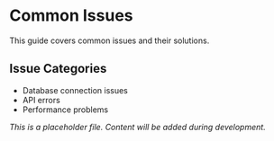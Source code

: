 # Common Issues

This guide covers common issues and their solutions.

## Issue Categories

- Database connection issues
- API errors
- Performance problems

*This is a placeholder file. Content will be added during development.*